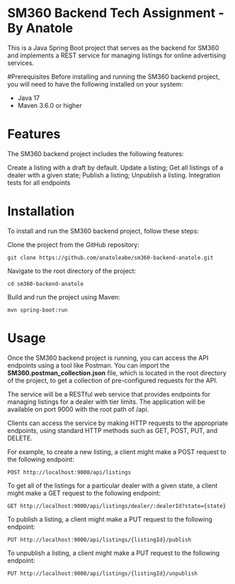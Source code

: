 # SM360 Backend Tech Assignment - By Anatole
This is a Java Spring Boot project that serves as the backend for SM360 and implements a REST service for managing listings for online advertising services.

#Prerequisites
Before installing and running the SM360 backend project, you will need to have the following installed on your system:

- Java 17 
- Maven 3.6.0 or higher

# Features
The SM360 backend project includes the following features:

Create a listing with a draft by default. 
Update a listing;
Get all listings of a dealer with a given state;
Publish a listing;
Unpublish a listing.
Integration tests for all endpoints

# Installation
To install and run the SM360 backend project, follow these steps:

Clone the project from the GitHub repository:
```
git clone https://github.com/anatoleabe/sm360-backend-anatole.git
```
Navigate to the root directory of the project:
```
cd sm360-backend-anatole
```
Build and run the project using Maven:
```
mvn spring-boot:run
```

# Usage
Once the SM360 backend project is running, you can access the API endpoints using a tool like Postman. You can import the **SM360.postman_collection.json** file, which is located in the root directory of the project, to get a collection of pre-configured requests for the API.

The service will be a RESTful web service that provides endpoints for managing listings for a dealer with tier limits. The application will be available on port 9000 with the root path of /api.

Clients can access the service by making HTTP requests to the appropriate endpoints, using standard HTTP methods such as GET, POST, PUT, and DELETE.

For example, to create a new listing, a client might make a POST request to the following endpoint:
```
POST http://localhost:9000/api/listings
```

To get all of the listings for a particular dealer with a given state, a client might make a GET request to the following endpoint:

```
GET http://localhost:9000/api/listings/dealer/:dealerId?state={state}
```
To publish a listing, a client might make a PUT request to the following endpoint:

```
PUT http://localhost:9000/api/listings/{listingId}/publish
```
To unpublish a listing, a client might make a PUT request to the following endpoint:

```
PUT http://localhost:9000/api/listings/{listingId}/unpublish
